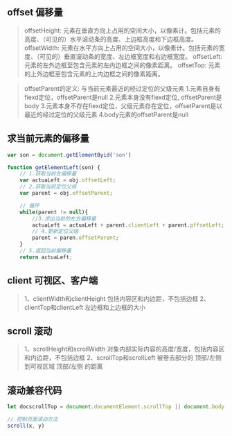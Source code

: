 ## offset 偏移量
>offsetHeight: 元素在垂直方向上占用的空间大小，以像素计。包括元素的高度、（可见的）水平滚动条的高度、上边框高度和下边框高度。
>offsetWidth: 元素在水平方向上占用的空间大小，以像素计。包括元素的宽度、（可见的）垂直滚动条的宽度、左边框宽度和右边框宽度。
>offsetLeft: 元素的左外边框至包含元素的左内边框之间的像素距离。
>offsetTop: 元素的上外边框至包含元素的上内边框之间的像素距离。

>offsetParent的定义: 与当前元素最近的经过定位的父级元素
>1.元素自身有fiexd定位，offsetParent是null
>2.元素本身没有fiexd定位, offsetParent是body
>3.元素本身不存在fiexd定位，父级元素存在定位，offsetParent是以最近的经过定位的父级元素
>4.body元素的offsetParent是null

## 求当前元素的偏移量
```javascript
var son = document.getElementByid('son')

function getElementLeft(son) {
    // 1.获取当前左偏移量
    var actuaLeft = obj.offsetLeft;
    // 2.获取当前定位父级
    var parent = obj.offsetParent;

    // 循环
    while(parent != null){
        //3.求出当前的左方偏移量
        actuaLeft = actuaLeft + parent.clientLeft + parent.pffsetLeft;
        // 4.更新定位父级
        parent = paren.offsetParent;
    }
    // 5.返回当前偏移量
    return actuaLeft;
```

## client   可视区、客户端

>1、clientWidth和clientHeight  包括内容区和内边距，不包括边框
>2、clientTop和clientLeft 左边框和上边框的大小

## scroll 滚动
>1、scrollHeight和scrollWidth  对象内部实际内容的高度/宽度，包括内容区和内边距，不包括边框
>2、scrollTop和scrollLeft  被卷去部分的 顶部/左侧 到可视区域 顶部/左侧 的距离

## 滚动兼容代码
```javascript
let docscrollTop = document.documentElement.scrollTop || document.body.scrollTop

// 控制页面滚动方法
scroll(x, y)
```
